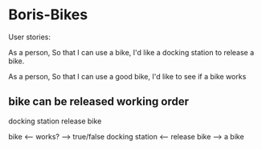 # Boris-Bikes

User stories:

As a person,
So that I can use a bike,
I'd like a docking station to release a bike.

As a person,
So that I can use a good bike,
I'd like to see if a bike works

bike                    can be released
                        working order
----------------------------------------
docking station         release bike

bike <-- works? -->  true/false
docking station <-- release bike --> a bike
